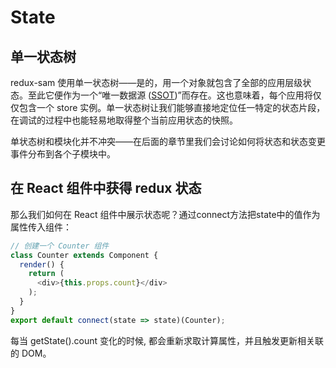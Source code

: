 # State

## 单一状态树

redux-sam 使用单一状态树——是的，用一个对象就包含了全部的应用层级状态。至此它便作为一个“唯一数据源 ([SSOT](https://en.wikipedia.org/wiki/Single_source_of_truth))”而存在。这也意味着，每个应用将仅仅包含一个 store 实例。单一状态树让我们能够直接地定位任一特定的状态片段，在调试的过程中也能轻易地取得整个当前应用状态的快照。

单状态树和模块化并不冲突——在后面的章节里我们会讨论如何将状态和状态变更事件分布到各个子模块中。

## 在 React 组件中获得 redux 状态
那么我们如何在 React 组件中展示状态呢？通过connect方法把state中的值作为属性传入组件：

```js
// 创建一个 Counter 组件
class Counter extends Component {
  render() {
    return (
      <div>{this.props.count}</div>
    );
  }
}
export default connect(state => state)(Counter);

```

每当 getState().count 变化的时候, 都会重新求取计算属性，并且触发更新相关联的 DOM。

